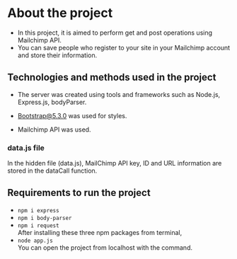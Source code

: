 # About the project

* In this project, it is aimed to perform get and post operations using Mailchimp API.
* You can save people who register to your site in your Mailchimp account and store their information.

## Technologies and methods used in the project

* The server was created using tools and frameworks such as Node.js, Express.js, bodyParser.

* Bootstrap@5.3.0 was used for styles.

* Mailchimp API was used.

### data.js file

In the hidden file (data.js), MailChimp API key, ID and URL information are stored in the dataCall function.

## Requirements to run the project

* `npm i express`
* `npm i body-parser`
* `npm i request`  
  After installing these three npm packages from terminal,
* `node app.js`  
You can open the project from localhost with the command.